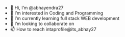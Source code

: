 - 👋 Hi, I’m @abhayendra27
- 👀 I’m interested in Coding and Programming
- 🌱 I’m currently learning  full stack WEB development 
- 💞️ I’m looking to collaborate on 
- 📫 How to reach intaprofile@its_abhay27 

<!---
abhayendra27/abhayendra27 is a ✨ special ✨ repository because its `README.md` (this file) appears on your GitHub profile.
You can click the Preview link to take a look at your changes.
--->
